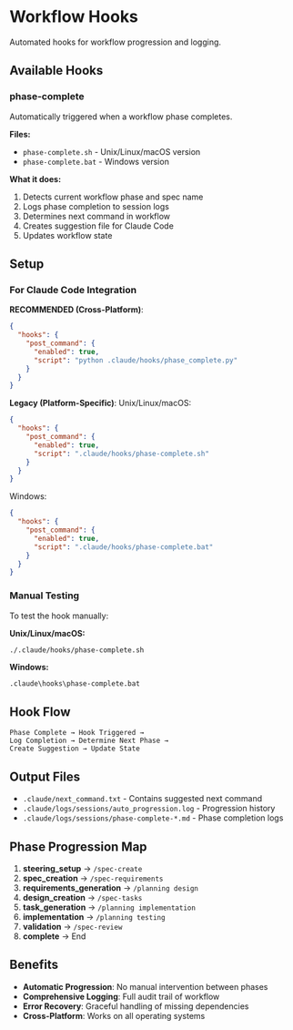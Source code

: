 # Workflow Hooks

Automated hooks for workflow progression and logging.

## Available Hooks

### phase-complete
Automatically triggered when a workflow phase completes.

**Files:**
- `phase-complete.sh` - Unix/Linux/macOS version
- `phase-complete.bat` - Windows version

**What it does:**
1. Detects current workflow phase and spec name
2. Logs phase completion to session logs
3. Determines next command in workflow
4. Creates suggestion file for Claude Code
5. Updates workflow state

## Setup

### For Claude Code Integration

**RECOMMENDED (Cross-Platform)**:
```json
{
  "hooks": {
    "post_command": {
      "enabled": true,
      "script": "python .claude/hooks/phase_complete.py"
    }
  }
}
```

**Legacy (Platform-Specific)**:
Unix/Linux/macOS:
```json
{
  "hooks": {
    "post_command": {
      "enabled": true,
      "script": ".claude/hooks/phase-complete.sh"
    }
  }
}
```

Windows:
```json
{
  "hooks": {
    "post_command": {
      "enabled": true,
      "script": ".claude/hooks/phase-complete.bat"
    }
  }
}
```

### Manual Testing

To test the hook manually:

**Unix/Linux/macOS:**
```bash
./.claude/hooks/phase-complete.sh
```

**Windows:**
```batch
.claude\hooks\phase-complete.bat
```

## Hook Flow

```
Phase Complete → Hook Triggered → 
Log Completion → Determine Next Phase → 
Create Suggestion → Update State
```

## Output Files

- `.claude/next_command.txt` - Contains suggested next command
- `.claude/logs/sessions/auto_progression.log` - Progression history
- `.claude/logs/sessions/phase-complete-*.md` - Phase completion logs

## Phase Progression Map

1. **steering_setup** → `/spec-create`
2. **spec_creation** → `/spec-requirements`
3. **requirements_generation** → `/planning design`
4. **design_creation** → `/spec-tasks`
5. **task_generation** → `/planning implementation`
6. **implementation** → `/planning testing`
7. **validation** → `/spec-review`
8. **complete** → End

## Benefits

- **Automatic Progression**: No manual intervention between phases
- **Comprehensive Logging**: Full audit trail of workflow
- **Error Recovery**: Graceful handling of missing dependencies
- **Cross-Platform**: Works on all operating systems